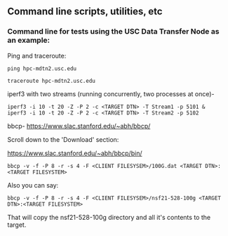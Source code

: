 ## Command line scripts, utilities, etc

### Command line for tests using the USC Data Transfer Node as an example:

Ping and traceroute:
```
ping hpc-mdtn2.usc.edu
```
```
traceroute hpc-mdtn2.usc.edu
```

iperf3 with two streams (running concurrently, two processes at once)-
```
iperf3 -i 10 -t 20 -Z -P 2 -c <TARGET DTN> -T Stream1 -p 5101 &
iperf3 -i 10 -t 20 -Z -P 2 -c <TARGET DTN> -T Stream2 -p 5102
```
bbcp-
https://www.slac.stanford.edu/~abh/bbcp/

Scroll down to the 'Download' section:

https://www.slac.stanford.edu/~abh/bbcp/bin/

```
bbcp -v -f -P 8 -r -s 4 -F <CLIENT FILESYSEM>/100G.dat <TARGET DTN>:<TARGET FILESYSTEM>
```  
Also you can say:
```
bbcp -v -f -P 8 -r -s 4 -F <CLIENT FILESYSEM>/nsf21-528-100g <TARGET DTN>:<TARGET FILESYSTEM>
```
That will copy the nsf21-528-100g directory and all it's contents to the target.
